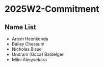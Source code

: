 # 2025W2-Commitment
## Name List
- Arosh Heenkenda
- Bailey Chessum
- Nicholas Bisse
- Undram (Occa) Batdelger
- Milni Abeysekara 
